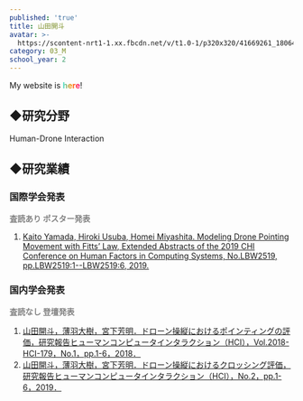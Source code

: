 ```yaml
---
published: 'true'
title: 山田開斗
avatar: >-
  https://scontent-nrt1-1.xx.fbcdn.net/v/t1.0-1/p320x320/41669261_1806477526139331_8169059167433129984_n.jpg?_nc_cat=101&_nc_ht=scontent-nrt1-1.xx&oh=a7c3c21b33224d30e2d3c268ad173dfa&oe=5CEEFB77
category: 03_M
school_year: 2
---
```

<style>#_a_:after { content: ""; padding: 0; }</style>

My website is <span style="color: #FF8C00; background: -webkit-linear-gradient(0deg, #40E0D0, #FF8C00, #FF0080); -webkit-background-clip: text; -webkit-text-fill-color: transparent; font-weight: bold;"><a id="_a_" href="https://kaito-y.tumblr.com/" style="text-decoration: none !important; border-bottom: none;">here</a></span>!

## ◆研究分野

Human-Drone Interaction

## ◆研究業績

### 国際学会発表

<span style="color:gray;">**査読あり ポスター発表**</span>



1. [Kaito Yamada, Hiroki Usuba, Homei Miyashita. Modeling Drone Pointing Movement with Fitts’ Law, Extended Abstracts of the 2019 CHI Conference on Human Factors in Computing Systems, No.LBW2519, pp.LBW2519:1--LBW2519:6, 2019.](https://research.miyashita.com/papers/I37)

### 国内学会発表

<span style="color:gray;">**査読なし 登壇発表**</span>

1. [山田開斗，薄羽大樹，宮下芳明．ドローン操縦におけるポインティングの評価，研究報告ヒューマンコンピュータインタラクション（HCI），Vol.2018-HCI-179，No.1，pp.1-6，2018．](https://research.miyashita.com/papers/D198)
2. [山田開斗，薄羽大樹，宮下芳明．ドローン操縦におけるクロッシング評価，研究報告ヒューマンコンピュータインタラクション（HCI），No.2，pp.1-6，2019．](https://research.miyashita.com/papers/D213)

##

